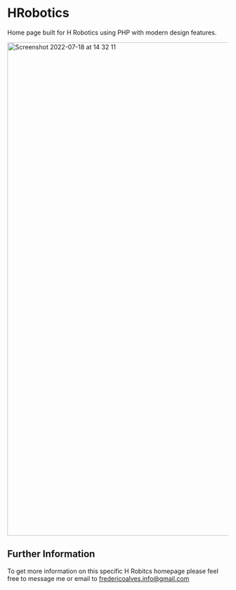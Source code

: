 # HRobotics
Home page built for H Robotics using PHP with modern design features.

<img width="1121" alt="Screenshot 2022-07-18 at 14 32 11" src="https://user-images.githubusercontent.com/31135848/179512850-aa12ed54-4deb-42af-a7ed-361fe44d2371.png">

## Further Information
To get more information on this specific H Robitcs homepage please feel free to message me or email to fredericoalves.info@gmail.com
